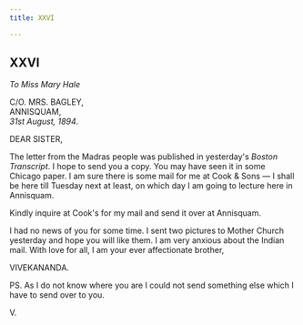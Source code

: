 ```yaml
---
title: XXVI

---
```





  

  
  
  
  


## XXVI

*To Miss Mary Hale*

C/O. MRS. BAGLEY,  
ANNISQUAM,  
*31st August, 1894*.

DEAR SISTER,

The letter from the Madras people was published in yesterday's *Boston
Transcript*. I hope to send you a copy. You may have seen it in some
Chicago paper. I am sure there is some mail for me at Cook & Sons — I
shall be here till Tuesday next at least, on which day I am going to
lecture here in Annisquam.

Kindly inquire at Cook's for my mail and send it over at Annisquam.

I had no news of you for some time. I sent two pictures to Mother Church
yesterday and hope you will like them. I am very anxious about the
Indian mail. With love for all, I am your ever affectionate brother, 

VIVEKANANDA.

  
PS. As I do not know where you are I could not send something else which
I have to send over to you. 

V.


